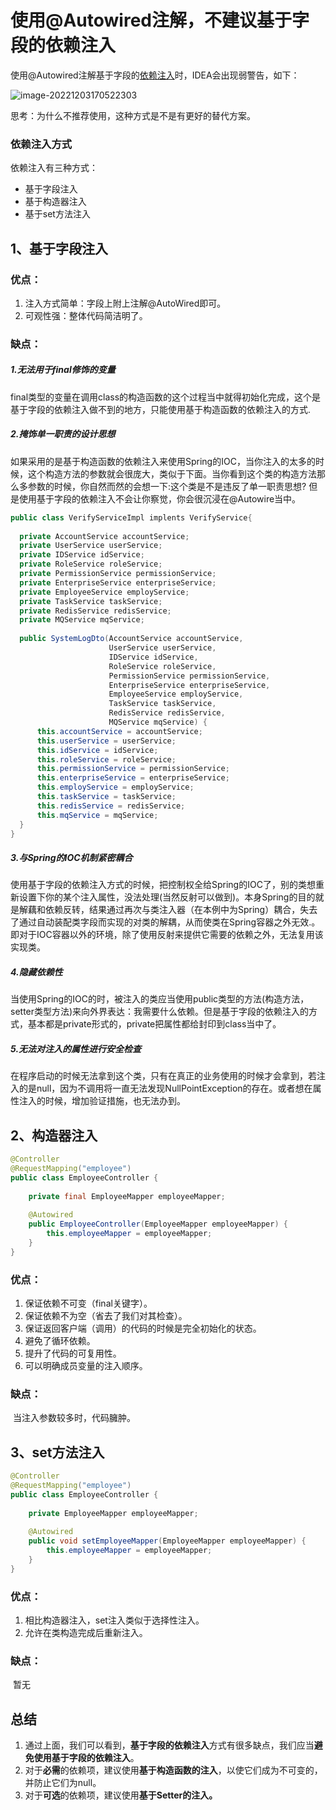 # 使用@Autowired注解，不建议基于字段的依赖注入

使用@Autowired注解基于字段的[依赖注入](https://so.csdn.net/so/search?q=依赖注入&spm=1001.2101.3001.7020)时，IDEA会出现弱警告，如下：

![image-20221203170522303](C:\Users\29793\AppData\Roaming\Typora\typora-user-images\image-20221203170522303.png)

思考：为什么不推荐使用，这种方式是不是有更好的替代方案。

### 依赖注入方式

依赖注入有三种方式：

- 基于字段注入
- 基于构造器注入
- 基于set方法注入

## 1、基于字段注入



### 优点：

1. 注入方式简单：字段上附上注解@AutoWired即可。
2. 可观性强：整体代码简洁明了。

### 缺点：

##### 		1.无法用于final修饰的变量

​		final类型的变量在调用class的构造函数的这个过程当中就得初始化完成，这个是基于字段的依赖注入做不到的地方，只能使用基于构造函数的依赖注入的方式.

##### 		2.掩饰单一职责的设计思想

​		如果采用的是基于构造函数的依赖注入来使用Spring的IOC，当你注入的太多的时候，这个构造方法的参数就会很庞大，类似于下面。当你看到这个类的构造方法那么多参数的时候，你自然而然的会想一下:这个类是不是违反了单一职责思想?
但是使用基于字段的依赖注入不会让你察觉，你会很沉浸在@Autowire当中。

```java
public class VerifyServiceImpl implents VerifyService{
    
  private AccountService accountService;
  private UserService userService;
  private IDService idService;
  private RoleService roleService;
  private PermissionService permissionService;
  private EnterpriseService enterpriseService;
  private EmployeeService employService;
  private TaskService taskService;
  private RedisService redisService;
  private MQService mqService;
 
  public SystemLogDto(AccountService accountService, 
                      UserService userService, 
                      IDService idService, 
                      RoleService roleService, 
                      PermissionService permissionService, 
                      EnterpriseService enterpriseService, 
                      EmployeeService employService, 
                      TaskService taskService, 
                      RedisService redisService, 
                      MQService mqService) {
      this.accountService = accountService;
      this.userService = userService;
      this.idService = idService;
      this.roleService = roleService;
      this.permissionService = permissionService;
      this.enterpriseService = enterpriseService;
      this.employService = employService;
      this.taskService = taskService;
      this.redisService = redisService;
      this.mqService = mqService;
  }
}
```



##### 		3.与Spring的IOC机制紧密耦合

​		使用基于字段的依赖注入方式的时候，把控制权全给Spring的IOC了，别的类想重新设置下你的某个注入属性，没法处理(当然反射可以做到)。本身Spring的目的就是解藕和依赖反转，结果通过再次与类注入器（在本例中为Spring）耦合，失去了通过自动装配类字段而实现的对类的解耦，从而使类在Spring容器之外无效.。即对于IOC容器以外的环境，除了使用反射来提供它需要的依赖之外，无法复用该实现类。

##### 		4.隐藏依赖性

​		当使用Spring的IOC的时，被注入的类应当使用public类型的方法(构造方法，setter类型方法)来向外界表达：我需要什么依赖。但是基于字段的依赖注入的方式，基本都是private形式的，private把属性都给封印到class当中了。

##### 		5.无法对注入的属性进行安全检查

​		在程序启动的时候无法拿到这个类，只有在真正的业务使用的时候才会拿到，若注入的是null，因为不调用将一直无法发现NullPointException的存在。或者想在属性注入的时候，增加验证措施，也无法办到。

## 2、构造器注入

```java
@Controller
@RequestMapping("employee")
public class EmployeeController {
    
    private final EmployeeMapper employeeMapper;
    
    @Autowired
    public EmployeeController(EmployeeMapper employeeMapper) {
        this.employeeMapper = employeeMapper;
    }
}
```



### 优点：

1. 保证依赖不可变（final关键字）。
2. 保证依赖不为空（省去了我们对其检查）。
3. 保证返回客户端（调用）的代码的时候是完全初始化的状态。
4. 避免了循环依赖。
5. 提升了代码的可复用性。
6. 可以明确成员变量的注入顺序。

### 缺点：

​	当注入参数较多时，代码臃肿。

## 3、set方法注入

```java
@Controller
@RequestMapping("employee")
public class EmployeeController {
    
    private EmployeeMapper employeeMapper;
    
    @Autowired
    public void setEmployeeMapper(EmployeeMapper employeeMapper) {
        this.employeeMapper = employeeMapper;
    }
}
```



### 优点：

1. 相比构造器注入，set注入类似于选择性注入。
2. 允许在类构造完成后重新注入。

### 缺点：

​	暂无

## 总结

1. 通过上面，我们可以看到，**基于字段的依赖注入**方式有很多缺点，我们应当**避免使用基于字段的依赖注入**。
2. 对于**必需**的依赖项，建议使用**基于构造函数的注入**，以使它们成为不可变的，并防止它们为null。
3. 对于**可选**的依赖项，建议使用**基于Setter的注入。**

